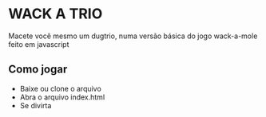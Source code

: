 # WACK A TRIO

Macete você mesmo um dugtrio, numa versão básica do jogo wack-a-mole feito em javascript

## Como jogar

- Baixe ou clone o arquivo
- Abra o arquivo index.html
- Se divirta
